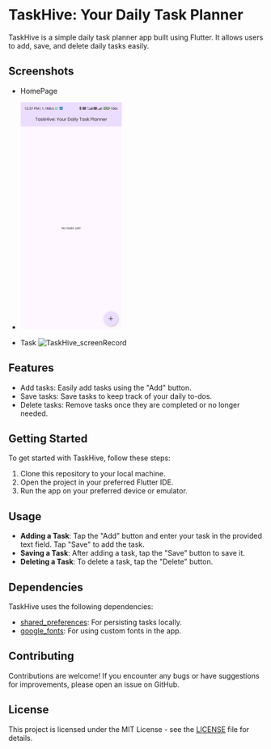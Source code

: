 # TaskHive: Your Daily Task Planner

TaskHive is a simple daily task planner app built using Flutter. It allows users to add, save, and
delete daily tasks easily.

## Screenshots

- HomePage
- <img src="https://github.com/ShinasKoya00/TaskHive_YourDailyTaskPlanner/blob/main/assets/application_snapshots/1_homePage.jpg" width="200" height="450" />

  
- Task
![TaskHive_screenRecord](https://github.com/ShinasKoya00/TaskHive_YourDailyTaskPlanner/assets/136962350/b8e4f293-f231-4aea-b0da-73ba28f65250)



## Features

- Add tasks: Easily add tasks using the "Add" button.
- Save tasks: Save tasks to keep track of your daily to-dos.
- Delete tasks: Remove tasks once they are completed or no longer needed.

## Getting Started

To get started with TaskHive, follow these steps:

1. Clone this repository to your local machine.
2. Open the project in your preferred Flutter IDE.
3. Run the app on your preferred device or emulator.

## Usage

- **Adding a Task**: Tap the "Add" button and enter your task in the provided text field. Tap "Save"
  to add the task.
- **Saving a Task**: After adding a task, tap the "Save" button to save it.
- **Deleting a Task**: To delete a task, tap the "Delete" button.

## Dependencies

TaskHive uses the following dependencies:

- [shared_preferences](https://pub.dev/packages/shared_preferences): For persisting tasks locally.
- [google_fonts](https://pub.dev/packages/google_fonts): For using custom fonts in the app.

## Contributing

Contributions are welcome! If you encounter any bugs or have suggestions for improvements, please
open an issue on GitHub.

## License

This project is licensed under the MIT License - see the [LICENSE](LICENSE) file for details.

